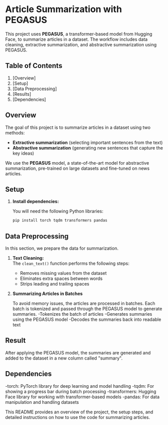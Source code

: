 # Article Summarization with PEGASUS

This project uses **PEGASUS**, a transformer-based model from Hugging Face, to summarize articles in a dataset. The workflow includes data cleaning, extractive summarization, and abstractive summarization using PEGASUS.

## Table of Contents

1. [Overview]
2. [Setup]
3. [Data Preprocessing]
4. [Results]
5. [Dependencies]

## Overview

The goal of this project is to summarize articles in a dataset using two methods:
- **Extractive summarization** (selecting important sentences from the text)
- **Abstractive summarization** (generating new sentences that capture the key ideas)

We use the **PEGASUS** model, a state-of-the-art model for abstractive summarization, pre-trained on large datasets and fine-tuned on news articles.

## Setup

1. **Install dependencies:**

   You will need the following Python libraries:

   ```bash
   pip install torch tqdm transformers pandas

## Data Preprocessing

In this section, we prepare the data for summarization.

1. **Text Cleaning:**  
   The `clean_text()` function performs the following steps:
   - Removes missing values from the dataset
   - Eliminates extra spaces between words
   - Strips leading and trailing spaces

2. **Summarizing Articles in Batches**

   To avoid memory issues, the articles are processed in batches. 
   Each batch is tokenized and passed through the PEGASUS model to generate summaries.
   -Tokenizes the batch of articles
   -Generates summaries using the PEGASUS model
   -Decodes the summaries back into readable text

## Result

After applying the PEGASUS model, the summaries are generated and added to the dataset in a new column called "summary". 

## Dependencies

   -torch: PyTorch library for deep learning and model handling
   -tqdm: For showing a progress bar during batch processing
   -transformers: Hugging Face library for working with transformer-based models
   -pandas: For data manipulation and handling datasets

This README provides an overview of the project, the setup steps, and detailed instructions on how to use the code for summarizing articles. 
